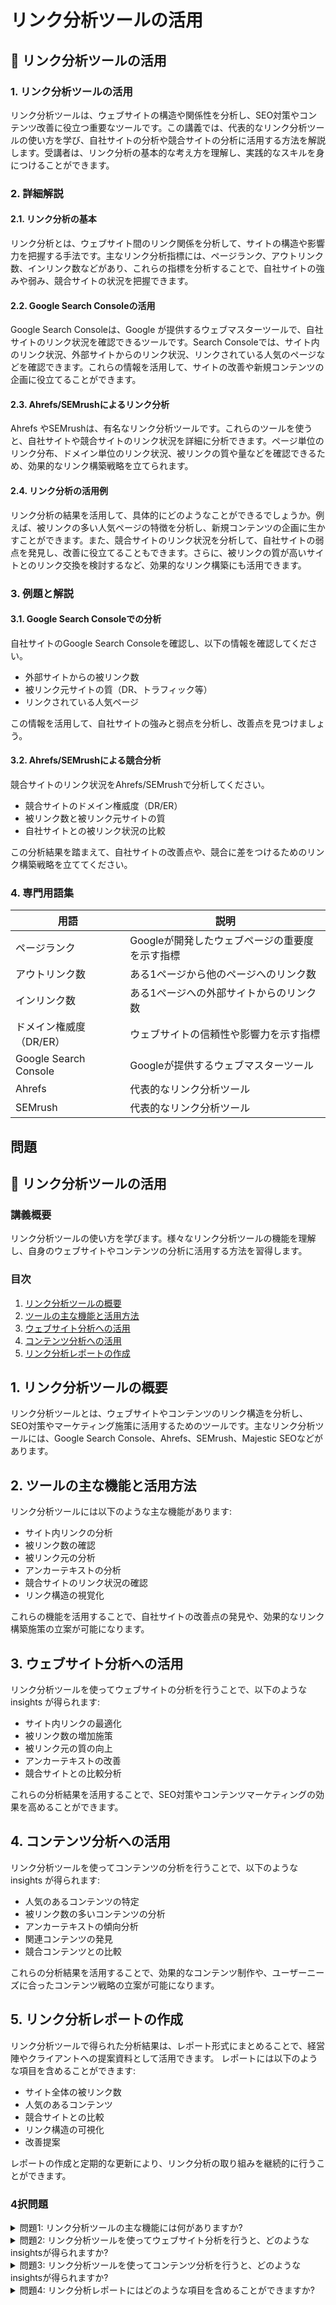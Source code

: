 # リンク分析ツールの活用

## 📝 リンク分析ツールの活用

<a id="introduction"></a>
### 1. リンク分析ツールの活用

リンク分析ツールは、ウェブサイトの構造や関係性を分析し、SEO対策やコンテンツ改善に役立つ重要なツールです。この講義では、代表的なリンク分析ツールの使い方を学び、自社サイトの分析や競合サイトの分析に活用する方法を解説します。受講者は、リンク分析の基本的な考え方を理解し、実践的なスキルを身につけることができます。

<a id="details"></a>
### 2. 詳細解説

#### 2.1. リンク分析の基本
リンク分析とは、ウェブサイト間のリンク関係を分析して、サイトの構造や影響力を把握する手法です。主なリンク分析指標には、ページランク、アウトリンク数、インリンク数などがあり、これらの指標を分析することで、自社サイトの強みや弱み、競合サイトの状況を把握できます。

#### 2.2. Google Search Consoleの活用
Google Search Consoleは、Google が提供するウェブマスターツールで、自社サイトのリンク状況を確認できるツールです。Search Consoleでは、サイト内のリンク状況、外部サイトからのリンク状況、リンクされている人気のページなどを確認できます。これらの情報を活用して、サイトの改善や新規コンテンツの企画に役立てることができます。

#### 2.3. Ahrefs/SEMrushによるリンク分析
Ahrefs やSEMrushは、有名なリンク分析ツールです。これらのツールを使うと、自社サイトや競合サイトのリンク状況を詳細に分析できます。ページ単位のリンク分布、ドメイン単位のリンク状況、被リンクの質や量などを確認できるため、効果的なリンク構築戦略を立てられます。

#### 2.4. リンク分析の活用例
リンク分析の結果を活用して、具体的にどのようなことができるでしょうか。例えば、被リンクの多い人気ページの特徴を分析し、新規コンテンツの企画に生かすことができます。また、競合サイトのリンク状況を分析して、自社サイトの弱点を発見し、改善に役立てることもできます。さらに、被リンクの質が高いサイトとのリンク交換を検討するなど、効果的なリンク構築にも活用できます。

<a id="exercises"></a>
### 3. 例題と解説

#### 3.1. Google Search Consoleでの分析
自社サイトのGoogle Search Consoleを確認し、以下の情報を確認してください。
- 外部サイトからの被リンク数
- 被リンク元サイトの質（DR、トラフィック等）
- リンクされている人気ページ

この情報を活用して、自社サイトの強みと弱点を分析し、改善点を見つけましょう。

#### 3.2. Ahrefs/SEMrushによる競合分析
競合サイトのリンク状況をAhrefs/SEMrushで分析してください。
- 競合サイトのドメイン権威度（DR/ER）
- 被リンク数と被リンク元サイトの質
- 自社サイトとの被リンク状況の比較

この分析結果を踏まえて、自社サイトの改善点や、競合に差をつけるためのリンク構築戦略を立ててください。

<a id="glossary"></a>
### 4. 専門用語集

| 用語 | 説明 |
| --- | --- |
| ページランク | Googleが開発したウェブページの重要度を示す指標 |
| アウトリンク数 | ある1ページから他のページへのリンク数 |
| インリンク数 | ある1ページへの外部サイトからのリンク数 |
| ドメイン権威度（DR/ER） | ウェブサイトの信頼性や影響力を示す指標 |
| Google Search Console | Googleが提供するウェブマスターツール |
| Ahrefs | 代表的なリンク分析ツール |
| SEMrush | 代表的なリンク分析ツール |

## 問題

## 📝 リンク分析ツールの活用

<a id="introduction"></a>
### 講義概要
リンク分析ツールの使い方を学びます。様々なリンク分析ツールの機能を理解し、自身のウェブサイトやコンテンツの分析に活用する方法を習得します。

### 目次
1. [リンク分析ツールの概要](#link-analysis-tools)
2. [ツールの主な機能と活用方法](#tool-functions)
3. [ウェブサイト分析への活用](#website-analysis)
4. [コンテンツ分析への活用](#content-analysis)
5. [リンク分析レポートの作成](#report-creation)

<a id="link-analysis-tools"></a>
## 1. リンク分析ツールの概要
リンク分析ツールとは、ウェブサイトやコンテンツのリンク構造を分析し、SEO対策やマーケティング施策に活用するためのツールです。主なリンク分析ツールには、Google Search Console、Ahrefs、SEMrush、Majestic SEOなどがあります。

<a id="tool-functions"></a>
## 2. ツールの主な機能と活用方法
リンク分析ツールには以下のような主な機能があります:

- サイト内リンクの分析
- 被リンク数の確認
- 被リンク元の分析
- アンカーテキストの分析
- 競合サイトのリンク状況の確認
- リンク構造の視覚化

これらの機能を活用することで、自社サイトの改善点の発見や、効果的なリンク構築施策の立案が可能になります。

<a id="website-analysis"></a>
## 3. ウェブサイト分析への活用
リンク分析ツールを使ってウェブサイトの分析を行うことで、以下のような insights が得られます:

- サイト内リンクの最適化
- 被リンク数の増加施策
- 被リンク元の質の向上
- アンカーテキストの改善
- 競合サイトとの比較分析

これらの分析結果を活用することで、SEO対策やコンテンツマーケティングの効果を高めることができます。

<a id="content-analysis"></a>
## 4. コンテンツ分析への活用
リンク分析ツールを使ってコンテンツの分析を行うことで、以下のような insights が得られます:

- 人気のあるコンテンツの特定
- 被リンク数の多いコンテンツの分析
- アンカーテキストの傾向分析
- 関連コンテンツの発見
- 競合コンテンツとの比較

これらの分析結果を活用することで、効果的なコンテンツ制作や、ユーザーニーズに合ったコンテンツ戦略の立案が可能になります。

<a id="report-creation"></a>
## 5. リンク分析レポートの作成
リンク分析ツールで得られた分析結果は、レポート形式にまとめることで、経営陣やクライアントへの提案資料として活用できます。
レポートには以下のような項目を含めることができます:

- サイト全体の被リンク数
- 人気のあるコンテンツ
- 競合サイトとの比較
- リンク構造の可視化
- 改善提案

レポートの作成と定期的な更新により、リンク分析の取り組みを継続的に行うことができます。

### 4択問題

<details>
<summary>問題1: リンク分析ツールの主な機能には何がありますか?</summary>

- a. 画像の生成
- b. ソーシャルメディアの分析
- c. サイト内リンクの分析、被リンク数の確認、被リンク元の分析
- d. ユーザーの行動分析

<details>
<summary>回答と解説</summary>

回答: c. サイト内リンクの分析、被リンク数の確認、被リンク元の分析

リンク分析ツールの主な機能には、サイト内リンクの分析、被リンク数の確認、被リンク元の分析などがあります。これらの機能を活用することで、SEO対策やマーケティング施策に役立てることができます。
</details>
</details>

<details>
<summary>問題2: リンク分析ツールを使ってウェブサイト分析を行うと、どのようなinsightsが得られますか?</summary>

- a. ユーザーの購買行動
- b. 広告配信の最適化
- c. サイト内リンクの最適化、被リンク数の増加施策、被リンク元の質の向上
- d. a, bの両方

<details>
<summary>回答と解説</summary>

回答: c. サイト内リンクの最適化、被リンク数の増加施策、被リンク元の質の向上

リンク分析ツールを使ってウェブサイトの分析を行うと、サイト内リンクの最適化、被リンク数の増加施策、被リンク元の質の向上などのinsightsが得られます。これらの分析結果を活用することで、SEO対策やコンテンツマーケティングの効果を高めることができます。
</details>
</details>

<details>
<summary>問題3: リンク分析ツールを使ってコンテンツ分析を行うと、どのようなinsightsが得られますか?</summary>

- a. 広告配信の最適化
- b. 人気のあるコンテンツの特定、被リンク数の多いコンテンツの分析、アンカーテキストの傾向分析
- c. ユーザーの購買行動
- d. b, cの両方

<details>
<summary>回答と解説</summary>

回答: b. 人気のあるコンテンツの特定、被リンク数の多いコンテンツの分析、アンカーテキストの傾向分析

リンク分析ツールを使ってコンテンツ分析を行うと、人気のあるコンテンツの特定、被リンク数の多いコンテンツの分析、アンカーテキストの傾向分析などのinsightsが得られます。これらの分析結果を活用することで、効果的なコンテンツ制作や、ユーザーニーズに合ったコンテンツ戦略の立案が可能になります。
</details>
</details>

<details>
<summary>問題4: リンク分析レポートにはどのような項目を含めることができますか?